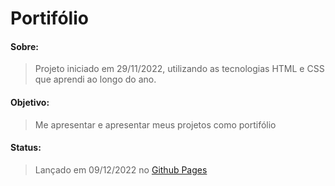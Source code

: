 # Portifólio
#### Sobre:
> <p>Projeto iniciado em 29/11/2022, utilizando as tecnologias HTML e CSS que aprendi ao longo do ano.</p>
#### Objetivo: 
> <p>Me apresentar e apresentar meus projetos como portifólio</p>
#### Status:
> Lançado em 09/12/2022 no [Github Pages](https://marcelo-belotto.github.io/portfolio/index.html)
